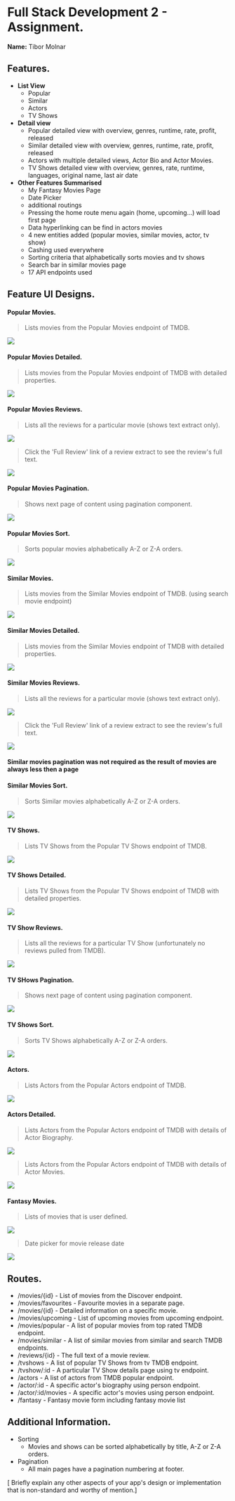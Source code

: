 
# Full Stack Development 2 - Assignment.

__Name:__ Tibor Molnar

## Features.

+ **List View**
    + Popular
    + Similar
    + Actors
    + TV Shows
+ **Detail view**
    + Popular detailed view with overview, genres, runtime, rate, profit, released
    + Similar detailed view with overview, genres, runtime, rate, profit, released
    + Actors with multiple detailed views, Actor Bio and Actor Movies.
    + TV Shows detailed view with overview, genres, rate, runtime, languages, original name, last air date
+ **Other Features Summarised**
    + My Fantasy Movies Page
    + Date Picker
    + additional routings
    + Pressing the home route menu again (home, upcoming...) will load first page
    + Data hyperlinking can be find in actors movies
    + 4 new entities added (popular movies, similar movies, actor, tv show)
    + Cashing used everywhere
    + Sorting criteria that alphabetically sorts movies and tv shows
    + Search bar in similar movies page
    + 17 API endpoints used
   

## Feature UI Designs.


#### Popular Movies.

> Lists movies from the Popular Movies endpoint of TMDB.

![][tmolnar_popular]

#### Popular Movies Detailed.

> Lists movies from the Popular Movies endpoint of TMDB with detailed properties.

![][tmolnar_popular_details]

#### Popular Movies Reviews.

> Lists all the reviews for a particular movie (shows text extract only).

![][tmolnar_popular_reviews]

> Click the 'Full Review' link of a review extract to see the review's full text. 

![][tmolnar_popular_fullr]

#### Popular Movies Pagination.

> Shows next page of content using pagination component.

![][tmolnar_popular_pagination]

#### Popular Movies Sort.

> Sorts popular movies alphabetically A-Z or Z-A orders.

![][tmolnar_popular_sort]


#### Similar Movies.

> Lists movies from the Similar Movies endpoint of TMDB. (using search movie endpoint)

![][tmolnar_similar]

#### Similar Movies Detailed.

> Lists movies from the Similar Movies endpoint of TMDB with detailed properties.

![][tmolnar_similar_details]

#### Similar Movies Reviews.

> Lists all the reviews for a particular movie (shows text extract only).

![][tmolnar_similar_reviews]

> Click the 'Full Review' link of a review extract to see the review's full text. 

![][tmolnar_similar_fullr]

#### Similar movies pagination was not required as the result of movies are always less then a page

#### Similar Movies Sort.

> Sorts Similar movies alphabetically A-Z or Z-A orders.

![][tmolnar_similar_sort]


#### TV Shows.

> Lists TV Shows from the Popular TV Shows endpoint of TMDB.

![][tmolnar_tvshow]

#### TV Shows Detailed.

> Lists TV Shows from the Popular TV Shows endpoint of TMDB with detailed properties.

![][tmolnar_tvshow_details]

#### TV Show Reviews.

> Lists all the reviews for a particular TV Show (unfortunately no reviews pulled from TMDB).

![][tmolnar_tvshow_reviews]


#### TV SHows Pagination.

> Shows next page of content using pagination component.

![][tmolnar_tvshow_pagination]

#### TV Shows Sort.

> Sorts TV Shows alphabetically A-Z or Z-A orders.

![][tmolnar_tvshow_sort]


#### Actors.

> Lists Actors from the Popular Actors endpoint of TMDB.

![][tmolnar_actors]

#### Actors Detailed.

> Lists Actors from the Popular Actors endpoint of TMDB with details of Actor Biography.

![][tmolnar_actor_bio]

> Lists Actors from the Popular Actors endpoint of TMDB with details of Actor Movies.

![][tmolnar_actor_movies]


#### Fantasy Movies.

> Lists of movies that is user defined.

![][tmolnar_fantasy]

> Date picker for movie release date

![][tmolnar_fantasy_date]


## Routes.


+ /movies/{id} - List of movies from the Discover endpoint.
+ /movies/favourites - Favourite movies in a separate page.
+ /movies/{id} - Detailed information on a specific movie.
+ /movies/upcoming - List of upcoming movies from upcoming endpoint.
+ /movies/popular - A list of popular movies from top rated TMDB endpoint.
+ /movies/similar - A list of similar movies from similar and search TMDB endpoints.
+ /reviews/{id} - The full text of a movie review. 
+ /tvshows - A list of popular TV Shows from tv TMDB endpoint.
+ /tvshow/:id - A particular TV Show details page using tv endpoint.
+ /actors - A list of actors from TMDB popular endpoint.
+ /actor/:id - A specific actor's biography using person endpoint.
+ /actor/:id/movies - A specific actor's movies using person endpoint.
+ /fantasy - Fantasy movie form including fantasy movie list



## Additional Information.

+ Sorting
    + Movies and shows can be sorted alphabetically by title, A-Z or Z-A orders.
+ Pagination
    + All main pages have a pagination numbering at footer.

[ Briefly explain any other aspects of your app's design or implementation that is non-standard and worthy of mention.]

[image1]: ./images/image1.png
[image2]: ./images/image2.png
[image3]: ./images/image3.png
[image4]: ./images/image4.png
[image5]: ./images/image5.png
[tmolnar_popular]: ./images/tmolnar_popular.jpg
[tmolnar_popular_details]: ./images/tmolnar_popular_details.jpg
[tmolnar_popular_reviews]: ./images/tmolnar_popular_reviews.jpg
[tmolnar_popular_fullr]: ./images/tmolnar_popular_fullr.jpg
[tmolnar_popular_pagination]: ./images/tmolnar_popular_pagination.jpg
[tmolnar_popular_sort]: ./images/tmolnar_popular_sort.jpg
[tmolnar_similar]: ./images/tmolnar_similar.jpg
[tmolnar_similar_details]: ./images/tmolnar_similar_details.jpg
[tmolnar_similar_reviews]: ./images/tmolnar_similar_reviews.jpg
[tmolnar_similar_fullr]: ./images/tmolnar_similar_fullr.jpg
[tmolnar_similar_sort]: ./images/tmolnar_similar_sort.jpg
[tmolnar_tvshow]: ./images/tmolnar_tvshow.jpg
[tmolnar_tvshow_details]: ./images/tmolnar_tvshow_details.jpg
[tmolnar_tvshow_reviews]: ./images/tmolnar_tvshow_reviews.jpg
[tmolnar_tvshow_pagination]: ./images/tmolnar_tvshow_pagination.jpg
[tmolnar_tvshow_sort]: ./images/tmolnar_tvshow_sort.jpg
[tmolnar_actors]: ./images/tmolnar_actors.jpg
[tmolnar_actor_bio]: ./images/tmolnar_actor_bio.jpg
[tmolnar_actor_movies]: ./images/tmolnar_actor_movies.jpg
[tmolnar_fantasy]: ./images/tmolnar_fantasy.jpg
[tmolnar_fantasy_date]: ./images/tmolnar_fantasy_date.jpg
